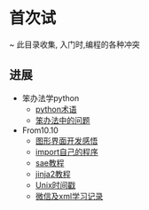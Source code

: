 # 首次试
~ 此目录收集, 入门时,编程的各种冲突

## 进展

* 笨办法学python
    * [python术语](Term4Py.md)
    * [笨办法中的问题](Q4HardwayPy.md)
* From10.10
    * [图形界面开发感悟](GUIkeypoint.md)
    * [import自己的程序](importmycode.md)
    * [sae教程](sae.md)
    * [jinja2教程](jinja.md)
    * [Unix时间戳](unixtime.md)
    * [微信及xml学习记录](wechat+xml.md)